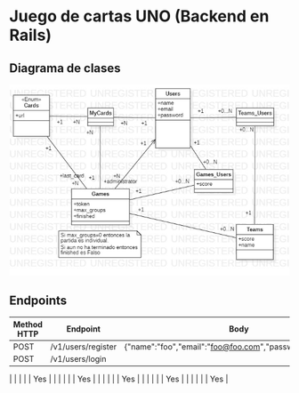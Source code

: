 # Juego de cartas UNO (Backend en Rails)

## Diagrama de clases
![](./DiagramaClases.jpg)

## Endpoints

| Method HTTP | Endpoint             | Body | Description                      | Authorization requered | 
|-------------|----------------------|------|----------------------------------|------------------------|
| POST | /v1/users/register | {"name":"foo","email":"foo@foo.com","password":"foo1234"} | Permite registrarse | No |
| POST | /v1/users/login |  | {"email":"foo@foo.com","password":"foo1234"} | No |

|  |  |  |  | Yes |
|  |  |  |  | Yes |
|  |  |  |  | Yes |
|  |  |  |  | Yes |
|  |  |  |  | Yes |



